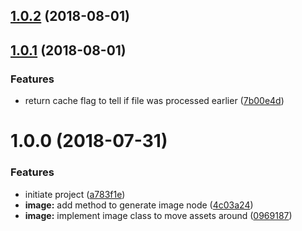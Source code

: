 <a name="1.0.2"></a>
## [1.0.2](https://github.com/dimerapp/image/compare/v1.0.1...v1.0.2) (2018-08-01)



<a name="1.0.1"></a>
## [1.0.1](https://github.com/dimerapp/image/compare/v1.0.0...v1.0.1) (2018-08-01)


### Features

* return cache flag to tell if file was processed earlier ([7b00e4d](https://github.com/dimerapp/image/commit/7b00e4d))



<a name="1.0.0"></a>
# 1.0.0 (2018-07-31)


### Features

* initiate project ([a783f1e](https://github.com/dimerapp/image/commit/a783f1e))
* **image:** add method to generate image node ([4c03a24](https://github.com/dimerapp/image/commit/4c03a24))
* **image:** implement image class to move assets around ([0969187](https://github.com/dimerapp/image/commit/0969187))
